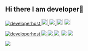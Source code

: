 ## Hi there I am developer👋

<p align="left">
  <a href="https://github.com/developerhost/developerhost/">
    <img src="https://komarev.com/ghpvc/?username=developerhost" alt="developerhost" />
  </a>
  <a href="https://github.com/developerhost">
    <img height="20" src="https://img.shields.io/github/followers/developerhost?label=follow&logo=github&style=flat" />
  </a>
  <a href="http://qiita.com/app_js">
    <img height="20" src="https://qiita-badge.apiapi.app/s/app_js/posts.svg" />
  </a>
    <img height="20" src="https://qiita-badge.apiapi.app/s/app_js/contributions.svg" />
  </a>
  </a>
    <img height="20" src="https://qiita-badge.apiapi.app/s/app_js/contributions.svg" />
  </a>
</p>

[ ![developerhost](https://komarev.com/ghpvc/?username=developerhost)
](https://github.com/developerhost/developerhost/)
[![](https://img.shields.io/github/followers/developerhost?label=follow&logo=github&style=flat)
](https://github.com/developerhost)
[![](https://qiita-badge.apiapi.app/s/miwashutaro0611/posts.svg)
](http://qiita.com/app_js)
[![](https://qiita-badge.apiapi.app/s/miwashutaro0611/contributions.svg)
](http://qiita.com/app_js)
[![]()]()
[![](https://zenn.badge.nikaera.com/s/dirtyman/articles?style=plastic)](https://zenn.dev/dirtyman/articles)
[![](https://zenn.badge.nikaera.com/s/dirtyman/likes?style=plastic)](https://zenn.dev/dirtyman)

![](https://github-profile-summary-cards.vercel.app/api/cards/profile-details?username=developerhost&theme=dracula)

<!--
**developerhost/developerhost** is a ✨ _special_ ✨ repository because its `README.md` (this file) appears on your GitHub profile.

Here are some ideas to get you started:

- 🔭 I’m currently working on ...
- 🌱 I’m currently learning ...
- 👯 I’m looking to collaborate on ...
- 🤔 I’m looking for help with ...
- 💬 Ask me about ...
- 📫 How to reach me: ...
- 😄 Pronouns: ...
- ⚡ Fun fact: ...
-->
